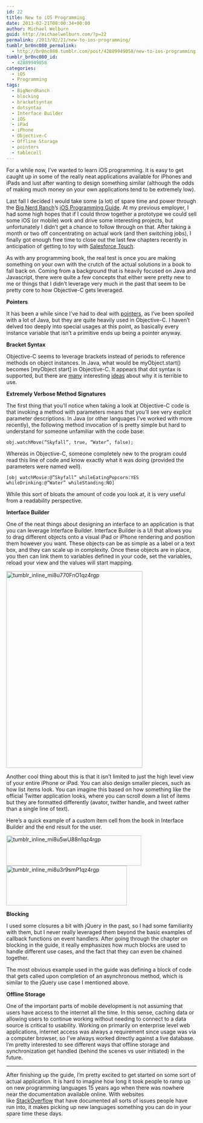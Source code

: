 ```yaml
---
id: 22
title: New to iOS Programming
date: 2013-02-21T08:00:34+00:00
author: Michael Welburn
guid: http://michaelwelburn.com/?p=22
permalink: /2013/02/21/new-to-ios-programming/
tumblr_br0nc080_permalink:
  - http://br0nc080.tumblr.com/post/42889949058/new-to-ios-programming
tumblr_br0nc080_id:
  - 42889949058
categories:
  - iOS
  - Programming
tags:
  - BigNerdRanch
  - blocking
  - bracketsyntax
  - dotsyntax
  - Interface Builder
  - iOS
  - iPad
  - iPhone
  - Objective-C
  - Offline Storage
  - pointers
  - tablecell
---
```

For a while now, I’ve wanted to learn iOS programming. It is easy to get caught up in some of the really neat applications available for iPhones and iPads and lust after wanting to design something similar (although the odds of making much money on your own applications tend to be extremely low).

Last fall I decided I would take some (a lot) of spare time and power through the <a title="Big Nerd Ranch" href="http://www.bignerdranch.com/" target="_blank">Big Nerd Ranch</a>’s <a title="iOS Programming Guide" href="http://www.amazon.com/iOS-Programming-Ranch-Edition-Guides/dp/0321821521/ref=dp_ob_title_bk" target="_blank">iOS Programming Guide</a>. At my previous employer, I had some high hopes that if I could throw together a prototype we could sell some iOS (or mobile) work and drive some interesting projects, but unfortunately I didn’t get a chance to follow through on that. After taking a month or two off concentrating on actual work (and then switching jobs), I finally got enough free time to close out the last few chapters recently in anticipation of getting to toy with <a title="Salesforce Touch" href="http://www.salesforce.com/platform/touchplatform/" target="_blank">Salesforce Touch</a>.

<!--more-->

As with any programming book, the real test is once you are making something on your own with the crutch of the actual solutions in a book to fall back on. Coming from a background that is heavily focused on Java and Javascript, there were quite a few concepts that either were pretty new to me or things that I didn’t leverage very much in the past that seem to be pretty core to how Objective-C gets leveraged.

**Pointers**

It has been a while since I’ve had to deal with <a title="Pointers" href="http://www.drdobbs.com/mobile/pointers-in-objective-c/225700236" target="_blank">pointers</a>, as I’ve been spoiled with a lot of Java, but they are quite heavily used in Objective-C. I haven’t delved too deeply into special usages at this point, as basically every instance variable that isn’t a primitive ends up being a pointer anyway.

**Bracket Syntax**

Objective-C seems to leverage brackets instead of periods to reference methods on object instances. In Java, what would be myObject.start() becomes [myObject start] in Objective-C. It appears that dot syntax is supported, but there are <a title="Dot Notation" href="http://blog.bignerdranch.com/83-83/" target="_blank">many</a> interesting <a title="Quality Coding: Dot Notation" href="http://qualitycoding.org/dot-notation/" target="_blank">ideas</a> about why it is terrible to use.

**Extremely Verbose Method Signatures**

The first thing that you’ll notice when taking a look at Objective-C code is that invoking a method with parameters means that you’ll see very explicit parameter descriptions. In Java (or other languages I’ve worked with more recently), the following method invocation of is pretty simple but hard to understand for someone unfamiliar with the code base:

    obj.watchMove(“Skyfall”, true, “Water”, false);

Whereas in Objective-C, someone completely new to the program could read this line of code and know exactly what it was doing (provided the parameters were named well).

    [obj watchMovie:@”Skyfall” whileEatingPopcorn:YES whileDrinking:@”Water” whileStanding:NO]

While this sort of bloats the amount of code you look at, it is very useful from a readability perspective.

**Interface Builder**

One of the neat things about designing an interface to an application is that you can leverage Interface Builder. Interface Builder is a UI that allows you to drag different objects onto a visual iPad or iPhone rendering and position them however you want. These objects can be as simple as a label or a text box, and they can scale up in complexity. Once these objects are in place, you then can link them to variables defined in your code, set the variables, reload your view and the values will start mapping.

<img class="size-full wp-image-149 aligncenter" alt="tumblr_inline_mi8u770FnO1qz4rgp" src="http://michaelwelburn.com/wp-content/uploads/2013/02/tumblr_inline_mi8u770FnO1qz4rgp.png" width="360" height="520" srcset="http://michaelwelburn.com/wp-content/uploads/2013/02/tumblr_inline_mi8u770FnO1qz4rgp.png 360w, http://michaelwelburn.com/wp-content/uploads/2013/02/tumblr_inline_mi8u770FnO1qz4rgp-207x300.png 207w" sizes="(max-width: 360px) 100vw, 360px" />

Another cool thing about this is that it isn’t limited to just the high level view of your entire iPhone or iPad. You can also design smaller pieces, such as how list items look. You can imagine this based on how something like the official Twitter application looks, where you can scroll down a list of items but they are formatted differently (avator, twitter handle, and tweet rather than a single line of text).

Here’s a quick example of a custom item cell from the book in Interface Builder and the end result for the user.

<img class="size-full wp-image-148 aligncenter" alt="tumblr_inline_mi8u5wU88n1qz4rgp" src="http://michaelwelburn.com/wp-content/uploads/2013/02/tumblr_inline_mi8u5wU88n1qz4rgp.png" width="357" height="80" srcset="http://michaelwelburn.com/wp-content/uploads/2013/02/tumblr_inline_mi8u5wU88n1qz4rgp.png 357w, http://michaelwelburn.com/wp-content/uploads/2013/02/tumblr_inline_mi8u5wU88n1qz4rgp-300x67.png 300w" sizes="(max-width: 357px) 100vw, 357px" />

<img class="size-full wp-image-147 aligncenter" alt="tumblr_inline_mi8u3r9smP1qz4rgp" src="http://michaelwelburn.com/wp-content/uploads/2013/02/tumblr_inline_mi8u3r9smP1qz4rgp.png" width="319" height="105" srcset="http://michaelwelburn.com/wp-content/uploads/2013/02/tumblr_inline_mi8u3r9smP1qz4rgp.png 319w, http://michaelwelburn.com/wp-content/uploads/2013/02/tumblr_inline_mi8u3r9smP1qz4rgp-300x98.png 300w" sizes="(max-width: 319px) 100vw, 319px" />

**Blocking**

I used some closures a bit with jQuery in the past, so I had some familiarity with them, but I never really leveraged them beyond the basic examples of callback functions on event handlers. After going through the chapter on blocking in the guide, it really emphasizes how much blocks are used to handle different use cases, and the fact that they can even be chained together.

The most obvious example used in the guide was defining a block of code that gets called upon completion of an asynchronous method, which is similar to the jQuery use case I mentioned above.

**Offline Storage**

One of the important parts of mobile development is not assuming that users have access to the internet all the time. In this sense, caching data or allowing users to continue working without needing to connect to a data source is critical to usability. Working on primarily on enterprise level web applications, internet access was always a requirement since usage was via a computer browser, so I’ve always worked directly against a live database. I’m pretty interested to see different ways that offline storage and synchronization get handled (behind the scenes vs user initiated) in the future.

* * *

After finishing up the guide, I’m pretty excited to get started on some sort of actual application. It is hard to imagine how long it took people to ramp up on new programming languages 15 years ago when there was nowhere near the documentation available online. With websites like <a title="StackOverflow" href="http://stackoverflow.com/" target="_blank">StackOverflow</a> that have documented all sorts of issues people have run into, it makes picking up new languages something you can do in your spare time these days.
